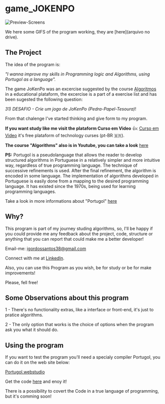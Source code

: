 # game_JOKENPO

![Preview-Screens](https://github.com/Igords-goncalves/game_JOKENPO/blob/Functionalities/jokenpo-screen.jpg)

We here some GIFS of the program working, they are [here](arquivo no drive).

## The Project

The idea of the program is:

_"I wanna improve my skills in Programming logic and Algorithms, using Portugol as a language"._

The game JoKenPo was an excercise suggested by the course [Algoritmos](https://www.cursoemvideo.com/course/curso-de-algoritmo/) in a educational plataform, the excercise is a part of a exercise list and has been sugested the following question: 

*31) DESAFIO - Crie um jogo de JoKenPo (Pedra-Papel-Tesoura)*!

From that chalenge I've started thinking and give form to my program.

**If you want study like me visit the plataform Curso em Video** 👍: [Curso em Video](https://www.cursoemvideo.com/) it's free plataform of technology curses (pt-BR 🇧🇷).

**The course "Algorithms" also is in Youtube, you can take a look** [here](https://www.youtube.com/playlist?list=PLHz_AreHm4dmSj0MHol_aoNYCSGFqvfXV) 

**PS:** Portugol is a pseudolanguage that allows the reader to develop structured algorithms in Portuguese in a relatively simpler and more intuitive way, regardless of true programming language. The technique of successive refinements is used. After the final refinement, the algorithm is encoded in some language. The implementation of algorithms developed in Portuguese is easily done from a mapping to the desired programming language. It has existed since the 1970s, being used for learning programming languages.

Take a look in more informations about "Portugol" [here](https://pt.wikipedia.org/wiki/Portugol)

## Why?

This program is part of my journey studing algorithms, so, I'll be happy if you could provide me any feedback about the project, code, structure or anything that you can report that could make me a better developer!

Email-me: igordossantos38@gmail.com

Connect with me at [LinkedIn](https://www.linkedin.com/in/igor-gon%C3%A7alves-84647235/).

Also, you can use this Program as you wish, be for study or be for make improvements!

Please, fell free!

## Some Observations about this program

1 - There's no functionality extras, like a interface or front-end, it's just to pratice algorithms.

2 - The only option that works is the choice of options when the program ask you what it should do.

## Using the program

If you want to test the program you'll need a specialy compiler Portugol, you can do it on the web site below:

[Portugol.webstudio](https://portugol-webstudio.cubos.io/ide)

Get the code [here](https://github.com/Igords-goncalves/game_JOKENPO/blob/Functionalities/game_JOKENPO.por) and enoy it!

There is a possibility to covert the Code in a true language of programming, but it's comming soon!
